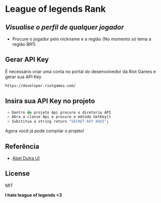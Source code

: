 # League of legends Rank
## _Visualise o perfil de qualquer jogador_

- Procure o jogador pelo nickname e a região (No momento só tema a região BR1).

## Gerar API Key

É necessário criar uma conta no portal do desenvolvedor da Riot Games e gerar sua API Key
```sh
https://developer.riotgames.com/
```
## Insira sua API Key no projeto
```sh
 > Dentro do projeto Api procure o diretorio API
 > Abra a classe Api e procure o método GetKey()
 > Substitua a string return "SECRET-KEY AQUI";
```

Agora você já pode compilar o projeto!

## Referência
- [Abel Dutra UI](https://www.youtube.com/c/AbelDutraUI/videos)

## License

MIT

**I hate league of legends <3**

